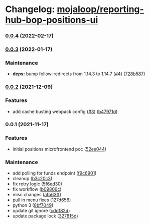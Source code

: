 # Changelog: [mojaloop/reporting-hub-bop-positions-ui](https://github.com/mojaloop/reporting-hub-bop-positions-ui)
### [0.0.4](https://github.com/mojaloop/reporting-hub-bop-positions-ui/compare/v0.0.3...v0.0.4) (2022-02-17)

### [0.0.3](https://github.com/mojaloop/reporting-hub-bop-positions-ui/compare/v0.0.2...v0.0.3) (2022-01-17)


### Maintenance

* **deps:** bump follow-redirects from 1.14.3 to 1.14.7 ([#4](https://github.com/mojaloop/reporting-hub-bop-positions-ui/issues/4)) ([728b587](https://github.com/mojaloop/reporting-hub-bop-positions-ui/commit/728b58717cc05ffda533febb05f618303d677d3e))

### [0.0.2](https://github.com/mojaloop/reporting-hub-bop-positions-ui/compare/v0.0.1...v0.0.2) (2021-12-09)


### Features

* add cache busting webpack config ([#3](https://github.com/mojaloop/reporting-hub-bop-positions-ui/issues/3)) ([b47971d](https://github.com/mojaloop/reporting-hub-bop-positions-ui/commit/b47971de112d9b66702a33a69d146abbbbbe33f3))

### 0.0.1 (2021-11-17)


### Features

* initial positions microfrontend poc ([52ee044](https://github.com/mojaloop/reporting-hub-bop-positions-ui/commit/52ee044d22019a8abe74b0a6ebcaef5a3d166a4f))


### Maintenance

* add polling for funds endpoint ([f9c6901](https://github.com/mojaloop/reporting-hub-bop-positions-ui/commit/f9c69016fb8296b8d586674200496744295ce7d9))
* cleanup ([b3c20c3](https://github.com/mojaloop/reporting-hub-bop-positions-ui/commit/b3c20c35ae49c3f3d3bcdfab433477e35cc622c7))
* fix retry logic ([5f6ed30](https://github.com/mojaloop/reporting-hub-bop-positions-ui/commit/5f6ed30fcbf60457b985b6a1060a58b908ff78a7))
* fix workflow ([b09806c](https://github.com/mojaloop/reporting-hub-bop-positions-ui/commit/b09806c19c279f8d89b55bd337ee474fe989790d))
* misc changes ([afb63ff](https://github.com/mojaloop/reporting-hub-bop-positions-ui/commit/afb63ffa478f8d0cbae1208a22dd1b63b991b934))
* pull in menu fixes ([127d656](https://github.com/mojaloop/reporting-hub-bop-positions-ui/commit/127d6566f88b89cba84534960e028cc8f71aedbd))
* python 3 ([8bf7049](https://github.com/mojaloop/reporting-hub-bop-positions-ui/commit/8bf70493cd90bec046a84933b6acab3a068de8e4))
* update git ignore ([cddf82d](https://github.com/mojaloop/reporting-hub-bop-positions-ui/commit/cddf82dcd5c50a5bbb2233ce6695211ea902b1df))
* update package lock ([327815d](https://github.com/mojaloop/reporting-hub-bop-positions-ui/commit/327815db65dd4b5c8d8776091522eebc89df9ef4))
